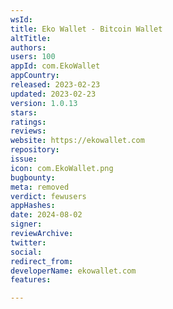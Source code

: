 ```yaml
---
wsId: 
title: Eko Wallet - Bitcoin Wallet
altTitle: 
authors: 
users: 100
appId: com.EkoWallet
appCountry: 
released: 2023-02-23
updated: 2023-02-23
version: 1.0.13
stars: 
ratings: 
reviews: 
website: https://ekowallet.com
repository: 
issue: 
icon: com.EkoWallet.png
bugbounty: 
meta: removed
verdict: fewusers
appHashes: 
date: 2024-08-02
signer: 
reviewArchive: 
twitter: 
social: 
redirect_from: 
developerName: ekowallet.com
features: 

---
```


